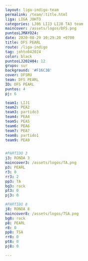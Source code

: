 ```yaml
---
layout: liga-indigo-team
permalink: /team/:title.html
liga: LIGA JOHTO
categories: LJ06 LIJ3 LIJ8 TA3 team
maincover: /assets/logos/DFS.png
puntosLJMAYO24: 
date: 2020-08-29 10:29:20 +0700
title: DFS PEARL
route: /liga-indigo
tag: johto042024
color: black
puntosLJ202404: 12
grupo: sur
background: '#F16C38'
cover: DFSRU
team: DFS PEARL
ID: DFS PEARL
puntos: 4
pj: 6

team1: LIJ1
team2: PEA2
team3: partido3
team4: PEA4
team5: PEA5
team6: PEA6
team7: PEA7
team8: partido1
team9: PEA9


#PARTIDO 3
j3: RONDA 3
maincover3: /assets/logos/TA.png
p3: PEARL
r3: 0
rr3: 2 
pp3: TA
bg3: rock
pt3: 0
pj3: 0

#PARTIDO 8
j8: RONDA 8
maincover8: /assets/logos/TSA.png
bg8: rock 
p8: PEARL
r8: 0
pp8: TSA
rr8: 0
pt8: 0
pj8: 0

---
```



